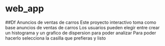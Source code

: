 # web_app
##Df Anuncios de ventas de carros 
Este proyecto interactivo toma como base anuncios de ventas de carros
Los usuarios pueden elegir entre crear un histograma y un grafico de dispersion para poder analizar
Para poder hacerlo selecciona la casilla que prefieras y listo
